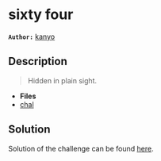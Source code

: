 # sixty four

**`Author:`** [kanyo](https://github.com/Chaelsoo)

## Description

> Hidden in plain sight.

- **Files**
- [chal](./challenge/chal)

## Solution

Solution of the challenge can be found [here](solution/solve.py).
